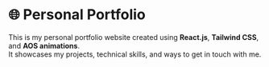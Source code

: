 # 🌐 Personal Portfolio

This is my personal portfolio website created using **React.js**, **Tailwind CSS**, and **AOS animations**.  
It showcases my projects, technical skills, and ways to get in touch with me.
